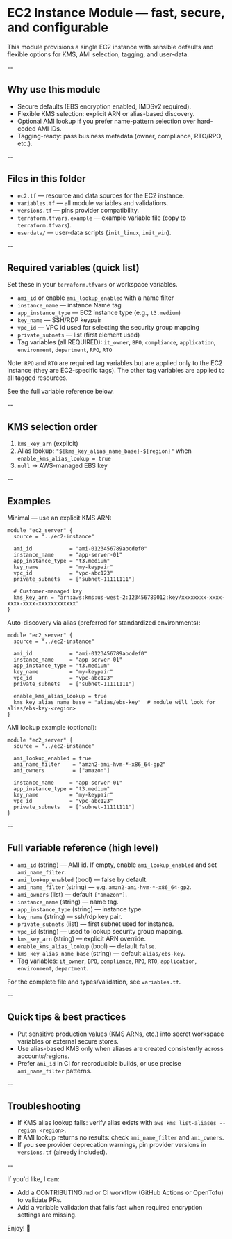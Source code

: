 # EC2 Instance Module — fast, secure, and configurable

This module provisions a single EC2 instance with sensible defaults and flexible options for KMS, AMI selection, tagging, and user-data.

--

## Why use this module

- Secure defaults (EBS encryption enabled, IMDSv2 required).
- Flexible KMS selection: explicit ARN or alias-based discovery.
- Optional AMI lookup if you prefer name-pattern selection over hard-coded AMI IDs.
- Tagging-ready: pass business metadata (owner, compliance, RTO/RPO, etc.).

--

## Files in this folder

- `ec2.tf` — resource and data sources for the EC2 instance.
- `variables.tf` — all module variables and validations.
- `versions.tf` — pins provider compatibility.
- `terraform.tfvars.example` — example variable file (copy to `terraform.tfvars`).
- `userdata/` — user-data scripts (`init_linux`, `init_win`).

--

## Required variables (quick list)

Set these in your `terraform.tfvars` or workspace variables.

- `ami_id` or enable `ami_lookup_enabled` with a name filter
- `instance_name` — instance Name tag
- `app_instance_type` — EC2 instance type (e.g., `t3.medium`)
- `key_name` — SSH/RDP keypair
- `vpc_id` — VPC id used for selecting the security group mapping
- `private_subnets` — list (first element used)
 - Tag variables (all REQUIRED): `it_owner`, `BPO`, `compliance`, `application`, `environment`, `department`, `RPO`, `RTO`

Note: `RPO` and `RTO` are required tag variables but are applied only to the EC2 instance (they are EC2-specific tags). The other tag variables are applied to all tagged resources.

See the full variable reference below.

--

## KMS selection order

1. `kms_key_arn` (explicit)
2. Alias lookup: `"${kms_key_alias_name_base}-${region}"` when `enable_kms_alias_lookup = true`
3. `null` → AWS-managed EBS key

--

## Examples

Minimal — use an explicit KMS ARN:

```hcl
module "ec2_server" {
  source = "../ec2-instance"

  ami_id            = "ami-0123456789abcdef0"
  instance_name     = "app-server-01"
  app_instance_type = "t3.medium"
  key_name          = "my-keypair"
  vpc_id            = "vpc-abc123"
  private_subnets   = ["subnet-11111111"]

  # Customer-managed key
  kms_key_arn = "arn:aws:kms:us-west-2:123456789012:key/xxxxxxxx-xxxx-xxxx-xxxx-xxxxxxxxxxxx"
}
```

Auto-discovery via alias (preferred for standardized environments):

```hcl
module "ec2_server" {
  source = "../ec2-instance"

  ami_id            = "ami-0123456789abcdef0"
  instance_name     = "app-server-01"
  app_instance_type = "t3.medium"
  key_name          = "my-keypair"
  vpc_id            = "vpc-abc123"
  private_subnets   = ["subnet-11111111"]

  enable_kms_alias_lookup = true
  kms_key_alias_name_base = "alias/ebs-key"  # module will look for alias/ebs-key-<region>
}
```

AMI lookup example (optional):

```hcl
module "ec2_server" {
  source = "../ec2-instance"

  ami_lookup_enabled = true
  ami_name_filter    = "amzn2-ami-hvm-*-x86_64-gp2"
  ami_owners         = ["amazon"]

  instance_name     = "app-server-01"
  app_instance_type = "t3.medium"
  key_name          = "my-keypair"
  vpc_id            = "vpc-abc123"
  private_subnets   = ["subnet-11111111"]
}
```

--

## Full variable reference (high level)

- `ami_id` (string) — AMI id. If empty, enable `ami_lookup_enabled` and set `ami_name_filter`.
- `ami_lookup_enabled` (bool) — false by default.
- `ami_name_filter` (string) — e.g. `amzn2-ami-hvm-*-x86_64-gp2`.
- `ami_owners` (list) — default `["amazon"]`.
- `instance_name` (string) — name tag.
- `app_instance_type` (string) — instance type.
- `key_name` (string) — ssh/rdp key pair.
- `private_subnets` (list) — first subnet used for instance.
- `vpc_id` (string) — used to lookup security group mapping.
- `kms_key_arn` (string) — explicit ARN override.
- `enable_kms_alias_lookup` (bool) — default `false`.
- `kms_key_alias_name_base` (string) — default `alias/ebs-key`.
- Tag variables: `it_owner`, `BPO`, `compliance`, `RPO`, `RTO`, `application`, `environment`, `department`.

For the complete file and types/validation, see `variables.tf`.

--

## Quick tips & best practices

- Put sensitive production values (KMS ARNs, etc.) into secret workspace variables or external secure stores.
- Use alias-based KMS only when aliases are created consistently across accounts/regions.
- Prefer `ami_id` in CI for reproducible builds, or use precise `ami_name_filter` patterns.

--

## Troubleshooting

- If KMS alias lookup fails: verify alias exists with `aws kms list-aliases --region <region>`.
- If AMI lookup returns no results: check `ami_name_filter` and `ami_owners`.
- If you see provider deprecation warnings, pin provider versions in `versions.tf` (already included).

--

If you'd like, I can:
- Add a CONTRIBUTING.md or CI workflow (GitHub Actions or OpenTofu) to validate PRs.
- Add a variable validation that fails fast when required encryption settings are missing.

Enjoy! 🎉